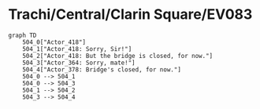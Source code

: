 # Trachi/Central/Clarin Square/EV083


```mermaid
graph TD
    504_0["Actor_418"]
    504_1["Actor_418: Sorry, Sir!"]
    504_2["Actor_418: But the bridge is closed, for now."]
    504_3["Actor_364: Sorry, mate!"]
    504_4["Actor_378: Bridge's closed, for now."]
    504_0 --> 504_1
    504_0 --> 504_3
    504_1 --> 504_2
    504_3 --> 504_4
```